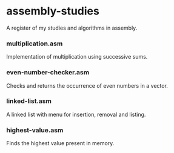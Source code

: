 # assembly-studies
A register of my studies and algorithms in assembly.

### multiplication.asm
Implementation of multiplication using successive sums.

### even-number-checker.asm
Checks and returns the occurrence of even numbers in a vector.

### linked-list.asm
A linked list with menu for insertion, removal and listing.

### highest-value.asm
Finds the highest value present in memory.
